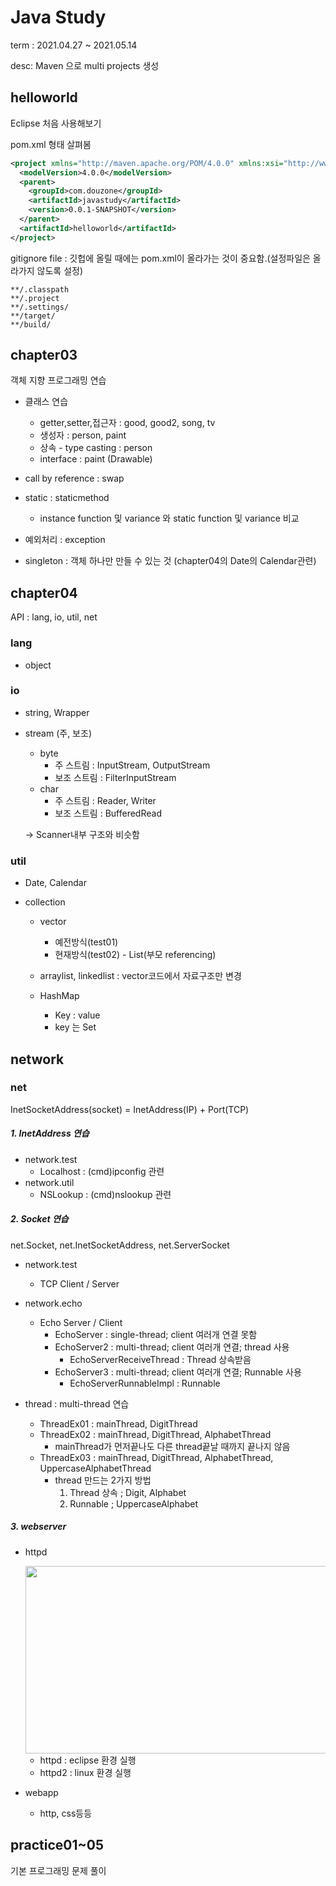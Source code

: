# Java Study

term : 2021.04.27 ~ 2021.05.14

desc: Maven 으로 multi projects 생성

## helloworld
Eclipse 처음 사용해보기

pom.xml 형태 살펴봄
```xml
<project xmlns="http://maven.apache.org/POM/4.0.0" xmlns:xsi="http://www.w3.org/2001/XMLSchema-instance" xsi:schemaLocation="http://maven.apache.org/POM/4.0.0 https://maven.apache.org/xsd/maven-4.0.0.xsd">
  <modelVersion>4.0.0</modelVersion>
  <parent>
    <groupId>com.douzone</groupId>
    <artifactId>javastudy</artifactId>
    <version>0.0.1-SNAPSHOT</version>
  </parent>
  <artifactId>helloworld</artifactId>
</project>
```

gitignore file : 깃헙에 올릴 때에는 pom.xml이 올라가는 것이 중요함.(설정파일은 올라가지 않도록 설정)
```
**/.classpath
**/.project
**/.settings/
**/target/
**/build/
```

## chapter03
객체 지향 프로그래밍 연습

* 클래스 연습
	* getter,setter,접근자 : good, good2, song, tv
	* 생성자 : person, paint
	* 상속 - type casting : person
	* interface : paint (Drawable)

* call by reference : swap

* static : staticmethod
	* instance function 및 variance 와 static function 및 variance 비교

* 예외처리 : exception

* singleton : 객체 하나만 만들 수 있는 것 (chapter04의 Date의 Calendar관련)

## chapter04
API : lang, io, util, net

### lang 

* object

### io

* string, Wrapper

* stream (주, 보조)
	* byte
		* 주 스트림 : InputStream, OutputStream
		* 보조 스트림 : FilterInputStream
	* char
		* 주 스트림 : Reader, Writer
		* 보조 스트림 : BufferedRead
 
 	-> Scanner내부 구조와 비슷함

### util

* Date, Calendar

* collection
	* vector
		* 예전방식(test01)
		* 현재방식(test02) - List(부모 referencing)
	* arraylist, linkedlist : vector코드에서 자료구조만 변경
	
	* HashMap
		* Key : value
		* key 는 Set

## network

### net

InetSocketAddress(socket) = InetAddress(IP) + Port(TCP)

##### 1. InetAddress 연습

* network.test
	* Localhost : (cmd)ipconfig 관련 
* network.util
	* NSLookup : (cmd)nslookup 관련 
	
##### 2. Socket 연습

net.Socket, net.InetSocketAddress, net.ServerSocket

* network.test
	* TCP Client / Server 

* network.echo
	* Echo Server / Client
		* EchoServer : single-thread; client 여러개 연결 못함
		* EchoServer2 : multi-thread; client 여러개 연결; thread 사용
			* EchoServerReceiveThread : Thread 상속받음
		* EchoServer3 : multi-thread; client 여러개 연결; Runnable 사용
			* EchoServerRunnableImpl : Runnable
			
* thread : multi-thread 연습
	* ThreadEx01 : mainThread, DigitThread
	* ThreadEx02 : mainThread, DigitThread, AlphabetThread 
		* mainThread가 먼저끝나도 다른 thread끝날 때까지 끝나지 않음
	* ThreadEx03 : mainThread, DigitThread, AlphabetThread, UppercaseAlphabetThread
		* thread 만드는 2가지 방법
			1. Thread 상속 ; Digit, Alphabet
			2. Runnable ; UppercaseAlphabet

##### 3. webserver

* httpd
	
	<img src="https://user-images.githubusercontent.com/52481037/117239269-7143cd00-ae69-11eb-8b40-4a251b566047.png" width="600" height="300">

	* httpd : eclipse 환경 실행
	* httpd2 : linux 환경 실행
* webapp
	* http, css등등
	

## practice01~05
기본 프로그래밍 문제 풀이
